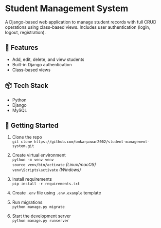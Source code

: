 # Student Management System

A Django-based web application to manage student records with full CRUD operations using class-based views. Includes user authentication (login, logout, registration).

## 🔧 Features

- Add, edit, delete, and view students
- Built-in Django authentication
- Class-based views

## 📦 Tech Stack

- Python
- Django
- MySQL

## 🚀 Getting Started

1. Clone the repo  
   `git clone https://github.com/omkarpawar2002/student-management-system.git`

2. Create virtual environment  
   `python -m venv venv`  
   `source venv/bin/activate` *(Linux/macOS)*  
   `venv\Scripts\activate` *(Windows)*

3. Install requirements  
   `pip install -r requirements.txt`

4. Create `.env` file using `.env.example` template

5. Run migrations  
   `python manage.py migrate`

6. Start the development server  
   `python manage.py runserver`

